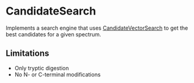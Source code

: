 # CandidateSearch

Implements a search engine that uses [CandidateVectorSearch](https://github.com/hgb-bin-proteomics/CandidateVectorSearch) to get the best candidates for a given spectrum.

## Limitations

- Only tryptic digestion
- No N- or C-terminal modifications
